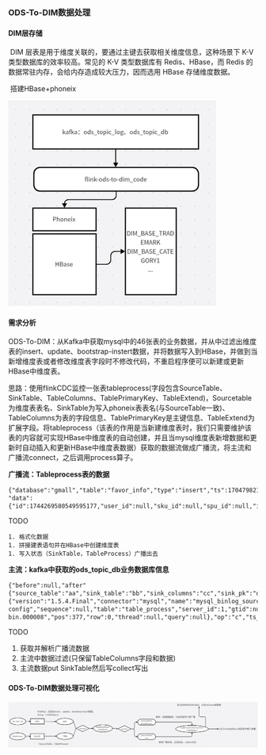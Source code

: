 ### ODS-To-DIM数据处理

#### DIM层存储

​	DIM 层表是用于维度关联的，要通过主键去获取相关维度信息，这种场景下 K-V 类型数据库的效率较高。常见的 K-V 类型数据库有 Redis、HBase，而 Redis 的数据常驻内存，会给内存造成较大压力，因而选用 HBase 存储维度数据。

​	搭建HBase+phoneix

![image-20240111205655409](https://raw.githubusercontent.com/LiuSung/Images/main/img/202401132241272.png)

#### 需求分析

​	ODS-To-DIM：从Kafka中获取mysql中的46张表的业务数据，并从中过滤出维度表的insert、update、bootstrap-instert数据，并将数据写入到HBase，并做到当新增维度表或者修改维度表字段时不修改代码，不重启程序便可以新建或更新HBase中维度表。

​	思路：使用flinkCDC监控一张表tableprocess(字段包含SourceTable、SinkTable、TableColumns、TablePrimaryKey、TableExtend)，Sourcetable为维度表表名、SinkTable为写入phoneix表表名(与SourceTable一致)、TableColumns为表的字段信息、TablePrimaryKey是主键信息、TableExtend为扩展字段。将tableprocess（该表的作用是当新建维度表时，我们只需要维护该表的内容就可实现HBase中维度表的自动创建，并且当mysql维度表新增数据和更新时自动插入和更新HBase中维度表数据）获取的数据流做成广播流，将主流和广播流connect，之后调用process算子。

**广播流：Tableprocess表的数据**

```
{"database":"gmall","table":"favor_info","type":"insert","ts":1704798219,"xid":217972,"commit":true, "data":{"id":1744269580549595177,"user_id":null,"sku_id":null,"spu_id":null,"is_cancel":null,"create_time":null,"cancel_time":null}}
```

TODO

	1. 格式化数据
	1. 拼接建表语句并在HBase中创建维度表
	1. 写入状态（SinkTable，TableProcess）广播出去

**主流：kafka中获取的ods_topic_db业务数据库信息**

```
{"before":null,"after"{"source_table":"aa","sink_table":"bb","sink_columns":"cc","sink_pk":"dd","sink_extend":"ee"},"source":{"version":"1.5.4.Final","connector":"mysql","name":"mysql_binlog_source","ts_ms":1704894465000,"snapshot":"false","db":"gmall-config","sequence":null,"table":"table_process","server_id":1,"gtid":null,"file":"mysql-bin.000008","pos":377,"row":0,"thread":null,"query":null},"op":"c","ts_ms":1704894465683,"transaction":null}

```

TODO

1. 获取并解析广播流数据
2. 主流中数据过滤(只保留TableColumns字段和数据)
3. 主流数据put SinkTable然后写collect写出

#### ODS-To-DIM数据处理可视化

![image-20240111215429100](https://raw.githubusercontent.com/LiuSung/Images/main/img/202401132241316.png)